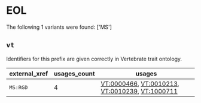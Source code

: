 # EOL

The following 1 variants were found: ['MS']

## `vt`

Identifiers for this prefix are given correctly in Vertebrate trait ontology.

| external_xref   |   usages_count | usages                                                                                                                                                                                             |
|-----------------|----------------|----------------------------------------------------------------------------------------------------------------------------------------------------------------------------------------------------|
| `MS:RGD`        |              4 | [VT:0000466](https://bioregistry.io/VT:0000466), [VT:0010213](https://bioregistry.io/VT:0010213), [VT:0010239](https://bioregistry.io/VT:0010239), [VT:1000711](https://bioregistry.io/VT:1000711) |

